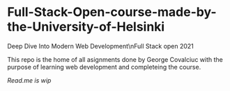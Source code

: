 # Full-Stack-Open-course-made-by-the-University-of-Helsinki

Deep Dive Into Modern Web Development\nFull Stack open 2021

This repo is the home of all asignments done by George Covalciuc with the purpose of learning web development and completeing the course.

*Read.me is wip*
